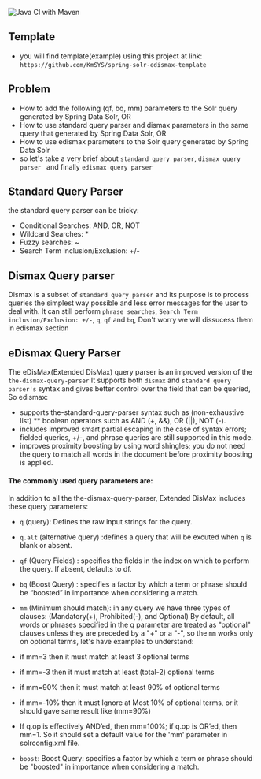 ![Java CI with Maven](https://github.com/KmSYS/edismax-solr-spring/workflows/Java%20CI%20with%20Maven/badge.svg)

## Template 
* you will find template(example) using this project at link: `https://github.com/KmSYS/spring-solr-edismax-template`

## Problem
* How to add the following (qf, bq, mm) parameters to the Solr query generated by Spring Data Solr, OR 
* How to use standard query parser and dismax parameters in the same query that  generated by Spring Data Solr, OR
* How to use edismax parameters to the Solr query generated by Spring Data Solr
* so let's take a very brief about `standard query parser`, `dismax query parser ` and finally `edismax query parser `

## Standard Query Parser
the standard query parser can be tricky:
* Conditional Searches: AND, OR, NOT
* Wildcard Searches: *
* Fuzzy searches: ~
* Search Term inclusion/Exclusion: +/-

## Dismax Query parser
Dismax is a subset of `standard query parser` and its purpose is to process queries the simplest way possible and less error messages for the user to deal with.
It can still perform `phrase searches`, `Search Term inclusion/Exclusion: +/-`, `q`, `qf` and `bq`, Don't worry we will dissucess them in edismax section

## eDismax Query Parser

The eDisMax(Extended DisMax) query parser is an improved version of the `the-dismax-query-parser`
It supports both `dismax` and `standard query parser's` syntax and gives better control over the field that can be queried, So edismax:

* supports the-standard-query-parser syntax such as (non-exhaustive list)
** boolean operators such as AND (+, &&), OR (||), NOT (-).
* includes improved smart partial escaping in the case of syntax errors; fielded queries, +/-, and phrase queries are still supported in this mode.
* improves proximity boosting by using word shingles; you do not need the query to match all words in the document before proximity boosting is applied.

#### The commonly used query parameters are:

In addition to all the the-dismax-query-parser, Extended DisMax includes these query parameters:

* `q` (query): Defines the raw input strings for the query.
* `q.alt` (alternative query) :defines a query that will be excuted when `q` is blank or absent.
* `qf` (Query Fields) : specifies the fields in the index on which to perform the query. If absent, defaults to df.
* `bq` (Boost Query) : specifies a factor by which a term or phrase should be “boosted” in importance when
considering a match.
* `mm` (Minimum should match): in any query we have  three types of clauses: (Mandatory(+), Prohibited(-), and Optional)
By default, all words or phrases specified in the q parameter are treated as "optional" clauses unless they are preceded by a "+" or a "-",
so the `mm` works only on optional terms, let's have examples to understand: 
* if mm=3    then it must match at least 3 optional terms 
* if mm=-3   then it must match at least (total-2) optional terms
* if mm=90%  then it must match at least 90% of optional terms
* if mm=-10% then it must Ignore at Most 10% of optional terms, or it should gave same result like (mm=90%)
* If q.op is effectively AND’ed, then mm=100%; if q.op is OR’ed, then mm=1. 
So it should set a default value for the 'mm' parameter in solrconfig.xml file.

* `boost`: Boost Query: specifies a factor by which a term or phrase should be "boosted" in importance when considering a match.
